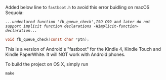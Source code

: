Added below line to `fastboot.h` to avoid this error buidling on macOS Sequoia:

*`...undeclared function 'fb_queue_check',ISO C99 and later do not support implicit function declarations -Wimplicit-function-declaration...`*

```c
void fb_queue_check(const char *ptn);
```

This is a version of Android's "fastboot" for the Kindle 4, Kindle Touch and Kindle PaperWhite. It will NOT work with Android phones.

To build the project on OS X, simply run

    make
